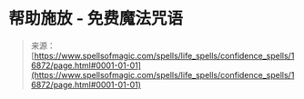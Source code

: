 <!--yml

category: 未分类

date: 2024-06-12 18:57:38

-->

# 帮助施放 - 免费魔法咒语

> 来源：[https://www.spellsofmagic.com/spells/life_spells/confidence_spells/16872/page.html#0001-01-01](https://www.spellsofmagic.com/spells/life_spells/confidence_spells/16872/page.html#0001-01-01)
